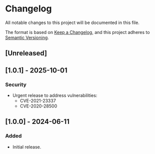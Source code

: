 

# Changelog

All notable changes to this project will be documented in this file.

The format is based on [Keep a Changelog](https://keepachangelog.com/en/1.1.0/),
and this project adheres to [Semantic Versioning](https://semver.org/spec/v2.0.0.html).

## [Unreleased]

## [1.0.1] - 2025-10-01
### Security
- Urgent release to address vulnerabilities:
  - CVE-2021-23337
  - CVE-2020-28500



## [1.0.0] - 2024-06-11
### Added
- Initial release.



